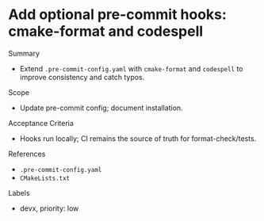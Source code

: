 # Add optional pre-commit hooks: cmake-format and codespell

Summary
- Extend `.pre-commit-config.yaml` with `cmake-format` and `codespell` to improve consistency and catch typos.

Scope
- Update pre-commit config; document installation.

Acceptance Criteria
- Hooks run locally; CI remains the source of truth for format-check/tests.

References
- `.pre-commit-config.yaml`
- `CMakeLists.txt`

Labels
- devx, priority: low


